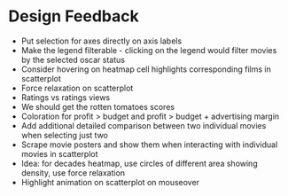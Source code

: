 # Design Feedback

- Put selection for axes directly on axis labels
- Make the legend filterable - clicking on the legend would filter movies by the selected oscar status
- Consider hovering on heatmap cell highlights corresponding films in scatterplot
- Force relaxation on scatterplot
- Ratings vs ratings views
- We should get the rotten tomatoes scores
- Coloration for profit > budget and profit > budget + advertising margin
- Add additional detailed comparison between two individual movies when selecting just two
- Scrape movie posters and show them when interacting with individual movies in scatterplot
- Idea: for decades heatmap, use circles of different area showing density, use force relaxation
- Highlight animation on scatterplot on mouseover